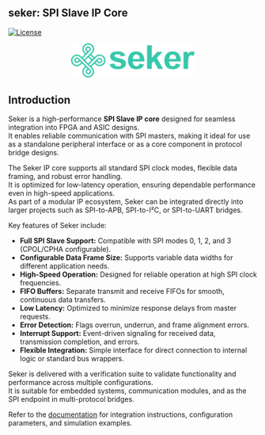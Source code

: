 <h2> seker: SPI Slave IP Core </h2>

[![License](https://img.shields.io/badge/License-Apache%202.0-blue.svg)](https://opensource.org/licenses/Apache-2.0)

<p align="center">
  <img src="docs/images/results/seker_logo.png" width=250 alt="Seker IP logo">
</p>

## Introduction

Seker is a high-performance **SPI Slave IP core** designed for seamless integration into FPGA and ASIC designs.  
It enables reliable communication with SPI masters, making it ideal for use as a standalone peripheral interface or as a core component in protocol bridge designs.

The Seker IP core supports all standard SPI clock modes, flexible data framing, and robust error handling.  
It is optimized for low-latency operation, ensuring dependable performance even in high-speed applications.  
As part of a modular IP ecosystem, Seker can be integrated directly into larger projects such as SPI-to-APB, SPI-to-I²C, or SPI-to-UART bridges.

Key features of Seker include:
- **Full SPI Slave Support:** Compatible with SPI modes 0, 1, 2, and 3 (CPOL/CPHA configurable).
- **Configurable Data Frame Size:** Supports variable data widths for different application needs.
- **High-Speed Operation:** Designed for reliable operation at high SPI clock frequencies.
- **FIFO Buffers:** Separate transmit and receive FIFOs for smooth, continuous data transfers.
- **Low Latency:** Optimized to minimize response delays from master requests.
- **Error Detection:** Flags overrun, underrun, and frame alignment errors.
- **Interrupt Support:** Event-driven signaling for received data, transmission completion, and errors.
- **Flexible Integration:** Simple interface for direct connection to internal logic or standard bus wrappers.

Seker is delivered with a verification suite to validate functionality and performance across multiple configurations.  
It is suitable for embedded systems, communication modules, and as the SPI endpoint in multi-protocol bridges.

Refer to the [documentation](docs/) for integration instructions, configuration parameters, and simulation examples.

